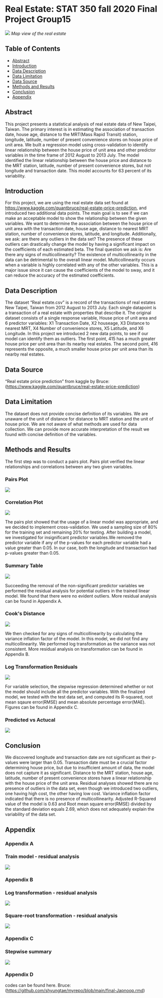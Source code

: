 # Real Estate: STAT 350 fall 2020 Final Project Group15

![](/images/map.png)
*Map view of the real estate*

## Table of Contents
   - [Abstract](#abstract)
   - [Introduction](#introduction)
   - [Data Description](#data-description)
   - [Data Limitation](#data-limitation)
   - [Data Source](#data-source)
   - [Methods and Results](#methods-and-Results)
   - [Conclusion](#conclusion)
   - [Appendix](#Appendix)




## Abstract

This project presents a statistical analysis of real estate data of New Taipei, Taiwan. The primary interest is in estimating the association of transaction date, house age, distance to the MRT(Mass Rapid Transit) station, longitude, latitude, number of present convenience stores on house price of unit area. We built a regression model using cross-validation to identify linear relationship between the house price of unit area and other predictor variables in the time frame of 2012 August to 2013 July. The model identified the linear relationship between the house price and distance to the MRT station, latitude, number of present convenience stores, but not longitude and transaction date. This model accounts for 63 percent of its variability.



## Introduction

For this project, we are using the real estate data set found at https://www.kaggle.com/quantbruce/real-estate-price-prediction, and introduced two additional data points. The main goal is to see if we can make an acceptable model to show the relationship between the given variables. We want to determine the association between the house price of unit area with the transaction date, house age, distance to nearest MRT station, number of convenience stores, latitude, and longitude. Additionally, we ask: are there any outliers in the data set? The presence of these outliers can drastically change the model by having a significant impact on the coefficients of each estimated beta. The final question we ask is: Are there any signs of multicollinearity? The existence of multicollinearity in the data can be detrimental to the overall linear model. Multicollinearity occurs when a variable is highly correlated with any of the other variables. This is a major issue since it can cause the coefficients of the model to sway, and it can reduce the accuracy of the estimated coefficients. 


## Data Description

The dataset “Real estate.csv” is a record of the transactions of real estates New Taipei, Taiwan from 2012 August to 2013 July. Each single datapoint is a transaction of a real estate with properties that describe it. The original dataset consists of a single response variable, House price of unit area and 6 predictor variables: X1 Transaction Date, X2 houseage, X3 Distance to nearest MRT, X4 Number of convenience stores, X5 Latitude, and X6 Longitude. In this project we introduced 2 new data points, to see if our model can identify them as outliers. The first point, 415 has a much greater house price per unit area than its nearby real estates. The second point, 416 represents the opposite, a much smaller house price per unit area than its nearby real estates. 

## Data Source

“Real estate price prediction” from kaggle by Bruce:(https://www.kaggle.com/quantbruce/real-estate-price-prediction)

## Data Limitation 

The dataset does not provide concise definition of its variables. We are unaware of the unit of distance for distance to MRT station and the unit of house price. We are not aware of what methods are used for data collection. We can provide more accurate interpretation of the result we found with concise definition of the variables.

## Methods and Results
The first step was to conduct a pairs plot. Pairs plot verified the linear relationships and correlations between any two given variables.

### Pairs Plot
![](/images/pairsplot.png)

### Correlation Plot
![](/images/corplot.png)


The pairs plot showed that the usage of a linear model was appropriate, and we decided to implement cross-validation. We used a sampling size of 80% for the training set and remaining 20% for testing. After building a model, we investigated for insignificant predictor variables.We removed the predictor variable if any of the p-values for each predictor variable had a value greater than 0.05. In our case, both the longitude and transaction had p-values greater than 0.05.

### Summary Table
![](/images/summary_table1.png)

Succeeding the removal of the non-significant predictor variables we performed the residual analysis for potential outliers in the trained linear model. We found that there were no evident outliers. More residual analysis can be found in Appendix A.

### Cook's Distance
![](/images/cook's_distance.png)

We then checked for any signs of multicollinearity by calculating the variance inflation factor of the model. In this model, we did not find any multicollinearity. We performed log transformation as the variance was not consistent. More residual analysis on transformation can be found in Appendix B.

### Log Transformation Residuals
![](/images/logTransformation,train,resd.png)


For variable selection, the stepwise regression determined whether or not the model should include all the predictor variables. With the finalized model, we tested with the test data set, and computed its R-squared, root mean sqaure error(RMSE) and mean absolute percentage error(MAE). Figures can be found in Appendix C.

### Predicted vs Actucal
![](/images/Predicted_vs_Actual.png)


## Conclusion

We discovered longitude and transaction date are not significant as their p-values were larger than 0.05. Transaction date must be a crucial factor determining house price, but due to insufficient amount of data, the model does not capture it as significant. Distance to the MRT station, house age, latitude, number of present convenience stores have a linear relationship with the house price of the unit area. Residual analyses showed there are no presence of outliers in the data set, even though we introduced two outliers, one having high cost, the other having low cost. Variance inflation factor indicated that there is no presence of multicollinearity. Adjusted R-Squared value of the model is 0.63 and Root mean square error(RMSE) divided by the standard deviation equals 2.69, which does not adequately explain the variability of the data set.

## Appendix

### Appendix A

### Train model - residual analysis

![](/images/residual_analysis,train.png)

### Appendix B

### Log transformation - residual analysis
![](/images/residual_analysis,log.png)

### Square-root transformation - residual analysis
![](/images/residual_analysis,sq.png)

### Appendix C

### Stepwise summary
![](/images/stepwise.png)

### Appendix D

codes can be found here.
Bruce:(https://github.com/shyungtae/myrepo/blob/main/final-Japnoop.rmd)
